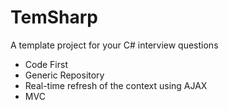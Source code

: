 # TemSharp

A template project for your C# interview questions

- Code First
- Generic Repository
- Real-time refresh of the context using AJAX
- MVC
